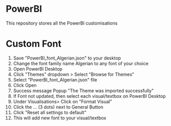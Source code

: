 # PowerBI
This repository stores all the PowerBI customisations

# Custom Font
1. Save "PowerBI_font_Algerian.json" to your desktop
2. Change the font family name Algerian to any font of your choice
3. Open PowerBI Desktop
4. Click "Themes" dropdown > Select "Browse for Themes"
5. Select "PowerBI_font_Algerian.json" file
6. Click Open
7. Success message Popup "The Theme was imported successfully"
8. If Font not updated, then select each visual/textbox on PowerBI Desktop
9. Under Visualisations> Click on "Format Visual"
10. Click the ... (3 dots) next to General Button
11. Click "Reset all settings to default"
12. This will add new font to your visual/textbox
